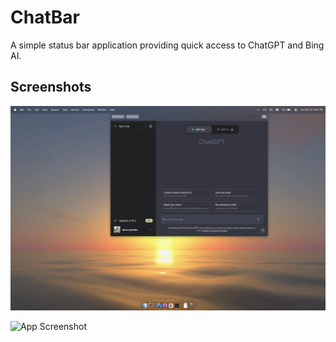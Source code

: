 
# ChatBar

A simple status bar application providing quick access to ChatGPT and Bing AI.


## Screenshots

![App Screenshot](chatGPT.png)

![App Screenshot](bingAI.png)

